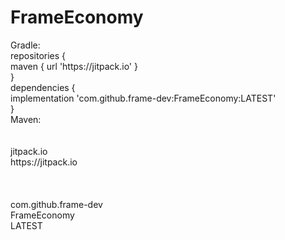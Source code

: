 # FrameEconomy
<!DOCTYPE html>
<html lang="en-US">
	<body>
Gradle:<br>
repositories {<br>
			maven { url 'https://jitpack.io' }<br>
}<br>
dependencies {<br>
	        implementation 'com.github.frame-dev:FrameEconomy:LATEST'<br>
}<br>
		Maven: <br>
		<repositories><br>
		  <repository><br>
		    <id>jitpack.io</id><br>
		    <url>https://jitpack.io</url><br>
		  </repository><br>
	       </repositories><br>
	       <dependency><br>
	         <groupId>com.github.frame-dev</groupId><br>
	         <artifactId>FrameEconomy</artifactId><br>
	         <version>LATEST</version><br>
	       </dependency><br>
</body>
</html>
